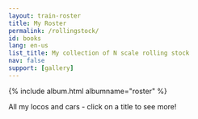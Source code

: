 ```yaml
---
layout: train-roster
title: My Roster
permalink: /rollingstock/
id: books
lang: en-us
list_title: My collection of N scale rolling stock
nav: false
support: [gallery]
---
```


<!-- simply so (by Jimmy_Xiao) -->
{% include album.html albumname="roster" %}

All my locos and cars - click on a title to see more!
